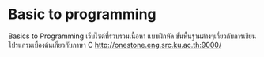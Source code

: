 # Basic to programming
Basics to Programming เว็บไซต์ที่รวบรวมเนื้อหา แบบฝึกหัด ขั้นพื้นฐานต่างๆเกี่ยวกับการเขียนโปรแกรมเบื้องต้นเกี่ยวกับภาษา C 
http://onestone.eng.src.ku.ac.th:9000/

